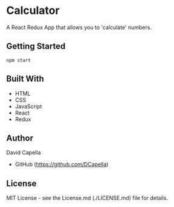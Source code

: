 # Calculator
A React Redux App that allows you to 'calculate' numbers.

## Getting Started
`npm start`

## Built With
* HTML
* CSS
* JavaScript
* React
* Redux

## Author
David Capella
- GitHub (https://github.com/DCapella)

## License
MIT License - see the License.md (./LICENSE.md) file for details.
